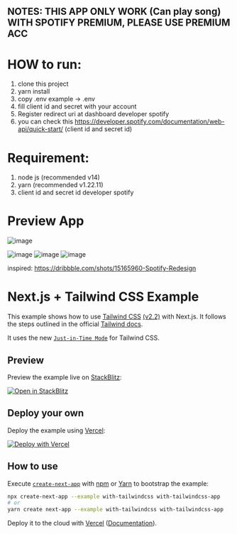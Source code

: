 ## NOTES: THIS APP ONLY WORK (Can play song) WITH SPOTIFY PREMIUM, PLEASE USE PREMIUM ACC

# HOW to run:
1. clone this project
2. yarn install
3. copy .env example -> .env
4. fill client id and secret with your account 
6. Register redirect uri at dashboard developer spotify 
5. you can check this https://developer.spotify.com/documentation/web-api/quick-start/ (client id and secret id)

# Requirement: 
1. node js (recommended v14)
2. yarn (recommended v1.22.11)
3. client id and secret id developer spotify

# Preview App
![image](https://user-images.githubusercontent.com/54411969/142253259-894f8540-7c76-468a-b665-8f5964b491ad.png)

![image](https://user-images.githubusercontent.com/54411969/142251526-001ae38b-2859-4a82-b818-1df39d86e6ec.png)
![image](https://user-images.githubusercontent.com/54411969/142252410-aa5c7c25-1aa1-4bd3-acac-8a7f16862199.png)
![image](https://user-images.githubusercontent.com/54411969/142252605-c7c839d5-a005-4270-af3a-f81405df5029.png)


inspired: 
https://dribbble.com/shots/15165960-Spotify-Redesign


# Next.js + Tailwind CSS Example

This example shows how to use [Tailwind CSS](https://tailwindcss.com/) [(v2.2)](https://blog.tailwindcss.com/tailwindcss-2-2) with Next.js. It follows the steps outlined in the official [Tailwind docs](https://tailwindcss.com/docs/guides/nextjs).

It uses the new [`Just-in-Time Mode`](https://tailwindcss.com/docs/just-in-time-mode) for Tailwind CSS.

## Preview

Preview the example live on [StackBlitz](http://stackblitz.com/):

[![Open in StackBlitz](https://developer.stackblitz.com/img/open_in_stackblitz.svg)](https://stackblitz.com/github/vercel/next.js/tree/canary/examples/with-tailwindcss)

## Deploy your own

Deploy the example using [Vercel](https://vercel.com?utm_source=github&utm_medium=readme&utm_campaign=next-example):

[![Deploy with Vercel](https://vercel.com/button)](https://vercel.com/new/git/external?repository-url=https://github.com/vercel/next.js/tree/canary/examples/with-tailwindcss&project-name=with-tailwindcss&repository-name=with-tailwindcss)

## How to use

Execute [`create-next-app`](https://github.com/vercel/next.js/tree/canary/packages/create-next-app) with [npm](https://docs.npmjs.com/cli/init) or [Yarn](https://yarnpkg.com/lang/en/docs/cli/create/) to bootstrap the example:

```bash
npx create-next-app --example with-tailwindcss with-tailwindcss-app
# or
yarn create next-app --example with-tailwindcss with-tailwindcss-app
```

Deploy it to the cloud with [Vercel](https://vercel.com/new?utm_source=github&utm_medium=readme&utm_campaign=next-example) ([Documentation](https://nextjs.org/docs/deployment)).
